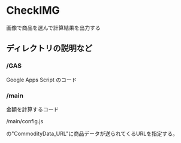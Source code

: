 # CheckIMG

画像で商品を選んで計算結果を出力する

## ディレクトリの説明など

### /GAS

Google Apps Script のコード

### /main

金額を計算するコード

/main/config.js

の"CommodityData_URL"に商品データが送られてくるURLを指定する。
